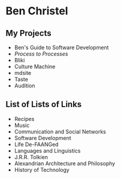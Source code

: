 # Ben Christel

## My Projects

- Ben's Guide to Software Development
- _Process to Processes_
- Bliki
- Culture Machine
- mdsite
- Taste
- Audition

## List of Lists of Links

- Recipes
- Music
- Communication and Social Networks
- Software Development
- Life De-FAANGed
- Languages and Linguistics
- J.R.R. Tolkien
- Alexandrian Architecture and Philosophy
- History of Technology

<script defer src="https://cdn.jsdelivr.net/npm/wwwebring@0.0.2"></script>
<div
  data-wwwebring="https://waywardweb.org/ring.json"
  data-wwwebring-theme="default"
  data-wwwebring-you-are-here="https://ben.waywardweb.org"
></div>
